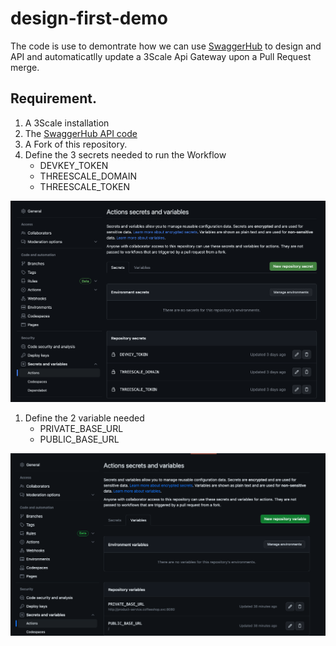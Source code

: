 # design-first-demo

The code is use to demontrate how we can use [SwaggerHub](https://swagger.io/tools/swaggerhub/) to design and API and automaticatlly update a 3Scale Api Gateway upon a Pull Request merge.


## Requirement.

1. A 3Scale installation
1. The [SwaggerHub API code](https://app.swaggerhub.com/apis/froberge/CoffeeShop-API/1.0.0-SHAPSHOT)
1. A Fork of this repository.
1. Define the 3 secrets needed to run the Workflow
    * DEVKEY_TOKEN
    * THREESCALE_DOMAIN
    * THREESCALE_TOKEN
    
![workflow image](/doc/images/secretpage.png)

1. Define the 2 variable needed
    * PRIVATE_BASE_URL
    * PUBLIC_BASE_URL 

![workflow image2](/doc/images/variablespage.png)

